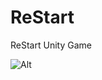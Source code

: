 # ReStart
 ReStart Unity Game

![Alt](https://repobeats.axiom.co/api/embed/92810419fa04f8c7579411200c473e8f9e6c9e11.svg "Repobeats analytics image")
